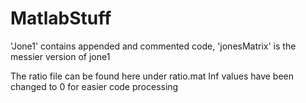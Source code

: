# MatlabStuff

'Jone1' contains appended and commented code, 'jonesMatrix' is the messier version of jone1

The ratio file can be found here under ratio.mat
Inf values have been changed to 0 for easier code processing
